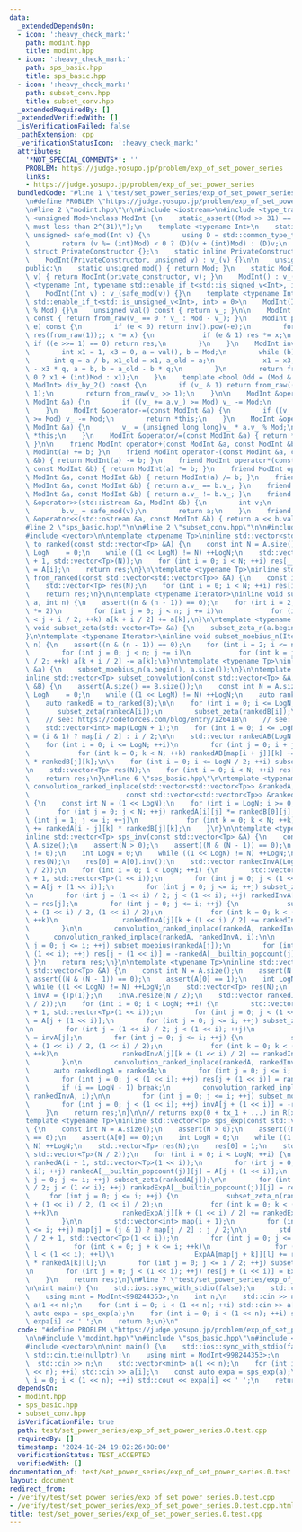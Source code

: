 ```yaml
---
data:
  _extendedDependsOn:
  - icon: ':heavy_check_mark:'
    path: modint.hpp
    title: modint.hpp
  - icon: ':heavy_check_mark:'
    path: sps_basic.hpp
    title: sps_basic.hpp
  - icon: ':heavy_check_mark:'
    path: subset_conv.hpp
    title: subset_conv.hpp
  _extendedRequiredBy: []
  _extendedVerifiedWith: []
  _isVerificationFailed: false
  _pathExtension: cpp
  _verificationStatusIcon: ':heavy_check_mark:'
  attributes:
    '*NOT_SPECIAL_COMMENTS*': ''
    PROBLEM: https://judge.yosupo.jp/problem/exp_of_set_power_series
    links:
    - https://judge.yosupo.jp/problem/exp_of_set_power_series
  bundledCode: "#line 1 \"test/set_power_series/exp_of_set_power_series.0.test.cpp\"\
    \n#define PROBLEM \"https://judge.yosupo.jp/problem/exp_of_set_power_series\"\n\
    \n#line 2 \"modint.hpp\"\n\n#include <iostream>\n#include <type_traits>\n\ntemplate\
    \ <unsigned Mod>\nclass ModInt {\n    static_assert((Mod >> 31) == 0, \"`Mod`\
    \ must less than 2^(31)\");\n    template <typename Int>\n    static std::enable_if_t<std::is_integral_v<Int>,\
    \ unsigned> safe_mod(Int v) {\n        using D = std::common_type_t<Int, unsigned>;\n\
    \        return (v %= (int)Mod) < 0 ? (D)(v + (int)Mod) : (D)v;\n    }\n\n   \
    \ struct PrivateConstructor {};\n    static inline PrivateConstructor private_constructor{};\n\
    \    ModInt(PrivateConstructor, unsigned v) : v_(v) {}\n\n    unsigned v_;\n\n\
    public:\n    static unsigned mod() { return Mod; }\n    static ModInt from_raw(unsigned\
    \ v) { return ModInt(private_constructor, v); }\n    ModInt() : v_() {}\n    template\
    \ <typename Int, typename std::enable_if_t<std::is_signed_v<Int>, int> = 0>\n\
    \    ModInt(Int v) : v_(safe_mod(v)) {}\n    template <typename Int, typename\
    \ std::enable_if_t<std::is_unsigned_v<Int>, int> = 0>\n    ModInt(Int v) : v_(v\
    \ % Mod) {}\n    unsigned val() const { return v_; }\n\n    ModInt operator-()\
    \ const { return from_raw(v_ == 0 ? v_ : Mod - v_); }\n    ModInt pow(long long\
    \ e) const {\n        if (e < 0) return inv().pow(-e);\n        for (ModInt x(*this),\
    \ res(from_raw(1));; x *= x) {\n            if (e & 1) res *= x;\n           \
    \ if ((e >>= 1) == 0) return res;\n        }\n    }\n    ModInt inv() const {\n\
    \        int x1 = 1, x3 = 0, a = val(), b = Mod;\n        while (b) {\n      \
    \      int q = a / b, x1_old = x1, a_old = a;\n            x1 = x3, x3 = x1_old\
    \ - x3 * q, a = b, b = a_old - b * q;\n        }\n        return from_raw(x1 <\
    \ 0 ? x1 + (int)Mod : x1);\n    }\n    template <bool Odd = (Mod & 1)>\n    std::enable_if_t<Odd,\
    \ ModInt> div_by_2() const {\n        if (v_ & 1) return from_raw((v_ + Mod) >>\
    \ 1);\n        return from_raw(v_ >> 1);\n    }\n\n    ModInt &operator+=(const\
    \ ModInt &a) {\n        if ((v_ += a.v_) >= Mod) v_ -= Mod;\n        return *this;\n\
    \    }\n    ModInt &operator-=(const ModInt &a) {\n        if ((v_ += Mod - a.v_)\
    \ >= Mod) v_ -= Mod;\n        return *this;\n    }\n    ModInt &operator*=(const\
    \ ModInt &a) {\n        v_ = (unsigned long long)v_ * a.v_ % Mod;\n        return\
    \ *this;\n    }\n    ModInt &operator/=(const ModInt &a) { return *this *= a.inv();\
    \ }\n\n    friend ModInt operator+(const ModInt &a, const ModInt &b) { return\
    \ ModInt(a) += b; }\n    friend ModInt operator-(const ModInt &a, const ModInt\
    \ &b) { return ModInt(a) -= b; }\n    friend ModInt operator*(const ModInt &a,\
    \ const ModInt &b) { return ModInt(a) *= b; }\n    friend ModInt operator/(const\
    \ ModInt &a, const ModInt &b) { return ModInt(a) /= b; }\n    friend bool operator==(const\
    \ ModInt &a, const ModInt &b) { return a.v_ == b.v_; }\n    friend bool operator!=(const\
    \ ModInt &a, const ModInt &b) { return a.v_ != b.v_; }\n    friend std::istream\
    \ &operator>>(std::istream &a, ModInt &b) {\n        int v;\n        a >> v;\n\
    \        b.v_ = safe_mod(v);\n        return a;\n    }\n    friend std::ostream\
    \ &operator<<(std::ostream &a, const ModInt &b) { return a << b.val(); }\n};\n\
    #line 2 \"sps_basic.hpp\"\n\n#line 2 \"subset_conv.hpp\"\n\n#include <cassert>\n\
    #include <vector>\n\ntemplate <typename Tp>\ninline std::vector<std::vector<Tp>>\
    \ to_ranked(const std::vector<Tp> &A) {\n    const int N = A.size();\n    int\
    \ LogN    = 0;\n    while ((1 << LogN) != N) ++LogN;\n    std::vector res(LogN\
    \ + 1, std::vector<Tp>(N));\n    for (int i = 0; i < N; ++i) res[__builtin_popcount(i)][i]\
    \ = A[i];\n    return res;\n}\n\ntemplate <typename Tp>\ninline std::vector<Tp>\
    \ from_ranked(const std::vector<std::vector<Tp>> &A) {\n    const int N = A[0].size();\n\
    \    std::vector<Tp> res(N);\n    for (int i = 0; i < N; ++i) res[i] = A[__builtin_popcount(i)][i];\n\
    \    return res;\n}\n\ntemplate <typename Iterator>\ninline void subset_zeta_n(Iterator\
    \ a, int n) {\n    assert((n & (n - 1)) == 0);\n    for (int i = 2; i <= n; i\
    \ *= 2)\n        for (int j = 0; j < n; j += i)\n            for (int k = j; k\
    \ < j + i / 2; ++k) a[k + i / 2] += a[k];\n}\n\ntemplate <typename Tp>\ninline\
    \ void subset_zeta(std::vector<Tp> &a) {\n    subset_zeta_n(a.begin(), a.size());\n\
    }\n\ntemplate <typename Iterator>\ninline void subset_moebius_n(Iterator a, int\
    \ n) {\n    assert((n & (n - 1)) == 0);\n    for (int i = 2; i <= n; i *= 2)\n\
    \        for (int j = 0; j < n; j += i)\n            for (int k = j; k < j + i\
    \ / 2; ++k) a[k + i / 2] -= a[k];\n}\n\ntemplate <typename Tp>\ninline void subset_moebius(std::vector<Tp>\
    \ &a) {\n    subset_moebius_n(a.begin(), a.size());\n}\n\ntemplate <typename Tp>\n\
    inline std::vector<Tp> subset_convolution(const std::vector<Tp> &A, const std::vector<Tp>\
    \ &B) {\n    assert(A.size() == B.size());\n    const int N = A.size();\n    int\
    \ LogN    = 0;\n    while ((1 << LogN) != N) ++LogN;\n    auto rankedA = to_ranked(A);\n\
    \    auto rankedB = to_ranked(B);\n\n    for (int i = 0; i <= LogN; ++i) {\n \
    \       subset_zeta(rankedA[i]);\n        subset_zeta(rankedB[i]);\n    }\n\n\
    \    // see: https://codeforces.com/blog/entry/126418\n    // see: https://oeis.org/A025480\n\
    \    std::vector<int> map(LogN + 1);\n    for (int i = 0; i <= LogN; ++i) map[i]\
    \ = (i & 1) ? map[i / 2] : i / 2;\n\n    std::vector rankedAB(LogN / 2 + 1, std::vector<Tp>(N));\n\
    \    for (int i = 0; i <= LogN; ++i)\n        for (int j = 0; i + j <= LogN; ++j)\n\
    \            for (int k = 0; k < N; ++k) rankedAB[map[i + j]][k] += rankedA[i][k]\
    \ * rankedB[j][k];\n\n    for (int i = 0; i <= LogN / 2; ++i) subset_moebius(rankedAB[i]);\n\
    \n    std::vector<Tp> res(N);\n    for (int i = 0; i < N; ++i) res[i] = rankedAB[map[__builtin_popcount(i)]][i];\n\
    \    return res;\n}\n#line 6 \"sps_basic.hpp\"\n\ntemplate <typename Tp>\nvoid\
    \ convolution_ranked_inplace(std::vector<std::vector<Tp>> &rankedA,\n        \
    \                        const std::vector<std::vector<Tp>> &rankedB, int LogN)\
    \ {\n    const int N = (1 << LogN);\n    for (int i = LogN; i >= 0; --i) {\n \
    \       for (int j = 0; j < N; ++j) rankedA[i][j] *= rankedB[0][j];\n        for\
    \ (int j = 1; j <= i; ++j)\n            for (int k = 0; k < N; ++k) rankedA[i][k]\
    \ += rankedA[i - j][k] * rankedB[j][k];\n    }\n}\n\ntemplate <typename Tp>\n\
    inline std::vector<Tp> sps_inv(const std::vector<Tp> &A) {\n    const int N =\
    \ A.size();\n    assert(N > 0);\n    assert((N & (N - 1)) == 0);\n    assert(A[0]\
    \ != 0);\n    int LogN = 0;\n    while ((1 << LogN) != N) ++LogN;\n    std::vector<Tp>\
    \ res(N);\n    res[0] = A[0].inv();\n    std::vector rankedInvA(LogN, std::vector<Tp>(N\
    \ / 2));\n    for (int i = 0; i < LogN; ++i) {\n        std::vector rankedA(i\
    \ + 1, std::vector<Tp>(1 << i));\n        for (int j = 0; j < (1 << i); ++j) rankedA[__builtin_popcount(j)][j]\
    \ = A[j + (1 << i)];\n        for (int j = 0; j <= i; ++j) subset_zeta(rankedA[j]);\n\
    \n        for (int j = (1 << i) / 2; j < (1 << i); ++j) rankedInvA[__builtin_popcount(j)][j]\
    \ = res[j];\n        for (int j = 0; j <= i; ++j) {\n            subset_zeta_n(rankedInvA[j].begin()\
    \ + (1 << i) / 2, (1 << i) / 2);\n            for (int k = 0; k < (1 << i) / 2;\
    \ ++k)\n                rankedInvA[j][k + (1 << i) / 2] += rankedInvA[j][k];\n\
    \        }\n\n        convolution_ranked_inplace(rankedA, rankedInvA, i);\n  \
    \      convolution_ranked_inplace(rankedA, rankedInvA, i);\n\n        for (int\
    \ j = 0; j <= i; ++j) subset_moebius(rankedA[j]);\n        for (int j = 0; j <\
    \ (1 << i); ++j) res[j + (1 << i)] = -rankedA[__builtin_popcount(j)][j];\n   \
    \ }\n    return res;\n}\n\ntemplate <typename Tp>\ninline std::vector<Tp> sps_log(const\
    \ std::vector<Tp> &A) {\n    const int N = A.size();\n    assert(N > 0);\n   \
    \ assert((N & (N - 1)) == 0);\n    assert(A[0] == 1);\n    int LogN = 0;\n   \
    \ while ((1 << LogN) != N) ++LogN;\n    std::vector<Tp> res(N);\n    std::vector<Tp>\
    \ invA = {Tp(1)};\n    invA.resize(N / 2);\n    std::vector rankedInvA(LogN, std::vector<Tp>(N\
    \ / 2));\n    for (int i = 0; i < LogN; ++i) {\n        std::vector rankedA(i\
    \ + 1, std::vector<Tp>(1 << i));\n        for (int j = 0; j < (1 << i); ++j) rankedA[__builtin_popcount(j)][j]\
    \ = A[j + (1 << i)];\n        for (int j = 0; j <= i; ++j) subset_zeta(rankedA[j]);\n\
    \n        for (int j = (1 << i) / 2; j < (1 << i); ++j)\n            rankedInvA[__builtin_popcount(j)][j]\
    \ = invA[j];\n        for (int j = 0; j <= i; ++j) {\n            subset_zeta_n(rankedInvA[j].begin()\
    \ + (1 << i) / 2, (1 << i) / 2);\n            for (int k = 0; k < (1 << i) / 2;\
    \ ++k)\n                rankedInvA[j][k + (1 << i) / 2] += rankedInvA[j][k];\n\
    \        }\n\n        convolution_ranked_inplace(rankedA, rankedInvA, i);\n  \
    \      auto rankedLogA = rankedA;\n        for (int j = 0; j <= i; ++j) subset_moebius(rankedLogA[j]);\n\
    \        for (int j = 0; j < (1 << i); ++j) res[j + (1 << i)] = rankedLogA[__builtin_popcount(j)][j];\n\
    \        if (i == LogN - 1) break;\n        convolution_ranked_inplace(rankedA,\
    \ rankedInvA, i);\n\n        for (int j = 0; j <= i; ++j) subset_moebius(rankedA[j]);\n\
    \        for (int j = 0; j < (1 << i); ++j) invA[j + (1 << i)] = -rankedA[__builtin_popcount(j)][j];\n\
    \    }\n    return res;\n}\n\n// returns exp(0 + tx_1 + ...) in R[x_1,...,x_n]/(x_1^2,...,x_n^2)\n\
    template <typename Tp>\ninline std::vector<Tp> sps_exp(const std::vector<Tp> &A)\
    \ {\n    const int N = A.size();\n    assert(N > 0);\n    assert((N & (N - 1))\
    \ == 0);\n    assert(A[0] == 0);\n    int LogN = 0;\n    while ((1 << LogN) !=\
    \ N) ++LogN;\n    std::vector<Tp> res(N);\n    res[0] = 1;\n    std::vector rankedExpA(LogN,\
    \ std::vector<Tp>(N / 2));\n    for (int i = 0; i < LogN; ++i) {\n        std::vector\
    \ rankedA(i + 1, std::vector<Tp>(1 << i));\n        for (int j = 0; j < (1 <<\
    \ i); ++j) rankedA[__builtin_popcount(j)][j] = A[j + (1 << i)];\n        for (int\
    \ j = 0; j <= i; ++j) subset_zeta(rankedA[j]);\n\n        for (int j = (1 << i)\
    \ / 2; j < (1 << i); ++j) rankedExpA[__builtin_popcount(j)][j] = res[j];\n   \
    \     for (int j = 0; j <= i; ++j) {\n            subset_zeta_n(rankedExpA[j].begin()\
    \ + (1 << i) / 2, (1 << i) / 2);\n            for (int k = 0; k < (1 << i) / 2;\
    \ ++k)\n                rankedExpA[j][k + (1 << i) / 2] += rankedExpA[j][k];\n\
    \        }\n\n        std::vector<int> map(i + 1);\n        for (int j = 0; j\
    \ <= i; ++j) map[j] = (j & 1) ? map[j / 2] : j / 2;\n\n        std::vector ExpAA(i\
    \ / 2 + 1, std::vector<Tp>(1 << i));\n        for (int j = 0; j <= i; ++j)\n \
    \           for (int k = 0; j + k <= i; ++k)\n                for (int l = 0;\
    \ l < (1 << i); ++l)\n                    ExpAA[map[j + k]][l] += rankedExpA[j][l]\
    \ * rankedA[k][l];\n        for (int j = 0; j <= i / 2; ++j) subset_moebius(ExpAA[j]);\n\
    \n        for (int j = 0; j < (1 << i); ++j) res[j + (1 << i)] = ExpAA[map[__builtin_popcount(j)]][j];\n\
    \    }\n    return res;\n}\n#line 7 \"test/set_power_series/exp_of_set_power_series.0.test.cpp\"\
    \n\nint main() {\n    std::ios::sync_with_stdio(false);\n    std::cin.tie(nullptr);\n\
    \    using mint = ModInt<998244353>;\n    int n;\n    std::cin >> n;\n    std::vector<mint>\
    \ a(1 << n);\n    for (int i = 0; i < (1 << n); ++i) std::cin >> a[i];\n    const\
    \ auto expa = sps_exp(a);\n    for (int i = 0; i < (1 << n); ++i) std::cout <<\
    \ expa[i] << ' ';\n    return 0;\n}\n"
  code: "#define PROBLEM \"https://judge.yosupo.jp/problem/exp_of_set_power_series\"\
    \n\n#include \"modint.hpp\"\n#include \"sps_basic.hpp\"\n#include <iostream>\n\
    #include <vector>\n\nint main() {\n    std::ios::sync_with_stdio(false);\n   \
    \ std::cin.tie(nullptr);\n    using mint = ModInt<998244353>;\n    int n;\n  \
    \  std::cin >> n;\n    std::vector<mint> a(1 << n);\n    for (int i = 0; i < (1\
    \ << n); ++i) std::cin >> a[i];\n    const auto expa = sps_exp(a);\n    for (int\
    \ i = 0; i < (1 << n); ++i) std::cout << expa[i] << ' ';\n    return 0;\n}\n"
  dependsOn:
  - modint.hpp
  - sps_basic.hpp
  - subset_conv.hpp
  isVerificationFile: true
  path: test/set_power_series/exp_of_set_power_series.0.test.cpp
  requiredBy: []
  timestamp: '2024-10-24 19:02:26+08:00'
  verificationStatus: TEST_ACCEPTED
  verifiedWith: []
documentation_of: test/set_power_series/exp_of_set_power_series.0.test.cpp
layout: document
redirect_from:
- /verify/test/set_power_series/exp_of_set_power_series.0.test.cpp
- /verify/test/set_power_series/exp_of_set_power_series.0.test.cpp.html
title: test/set_power_series/exp_of_set_power_series.0.test.cpp
---
```

